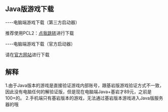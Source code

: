 ## Java版游戏下载

----电脑端游戏下载（第三方启动器）<br>

推荐使用PCL2：[点我跳转](https://afdian.net/a/LTCat)进行下载<br>

----电脑端游戏下载（官方启动器）<br>

请在[官方网站](https://www.minecraft.net/zh-hans/store/minecraft-java-bedrock-edition-pc)进行下载<br>

## 解释
1.由于Java版本的游戏是直接验证游戏内部账号，跟基岩版游戏验证方式不一致，因此没有电脑任何的解验证版，但是现在电脑端Java+基岩才89元，之前是100+的。
2.手机端只有基岩版本的游戏，无法通过基岩版本游戏进入Java版服务器的哦